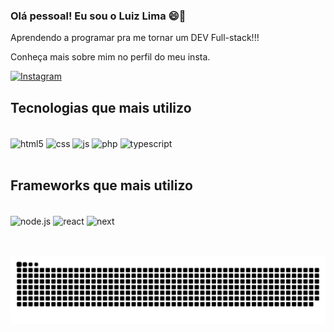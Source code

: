 ### Olá pessoal! Eu sou o Luiz Lima 😄🚀 

Aprendendo a programar pra me tornar um DEV Full-stack!!!

Conheça mais sobre mim no perfil do meu insta.

[![Instagram](https://img.shields.io/badge/Instagram-E4405F?style=for-the-badge&logo=instagram&logoColor=white)](https://instagram.com/luizf.o_)

## Tecnologias que mais utilizo
<br>
<div style="display: inline_block">
  <img align="center" alt="html5" src="https://img.shields.io/badge/HTML5-E34F26?style=for-the-badge&logo=html5&logoColor=white" />
  <img align="center" alt="css" src="https://img.shields.io/badge/CSS3-1572B6?style=for-the-badge&logo=css3&logoColor=white" />
  <img align="center" alt="js" src="https://img.shields.io/badge/JavaScript-F7DF1E?style=for-the-badge&logo=javascript&logoColor=black" />
  <img align="center" alt="php" src="https://img.shields.io/badge/PHP-BF40BF?style=for-the-badge&logo=php&logoColor=white">
  <img align="center" alt="typescript" src="https://img.shields.io/badge/-TypeScript-blue?style=for-the-badge&logo=typescript&logoColor=white">
  
</div>
<br/>

## Frameworks que mais utilizo
<br>
<div style="display: inline_block">
  <img align="center" alt="node.js" src="https://img.shields.io/badge/-Node.js-339933?style=for-the-badge&logo=node.js&logoColor=white">
  <img align="center" alt="react" src="https://img.shields.io/badge/-React-61DAFB?style=for-the-badge&logo=react&logoColor=black">
  <img align="center" alt="next" src="https://img.shields.io/badge/-Next.js-blue?style=for-the-badge&logo=next.js&logoColor=white">
  
</div>
<br/>

##

![Snake animation](https://github.com/luizlima12/SNACK-SVG/blob/main/snack-snack.svg)
